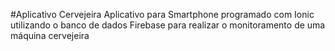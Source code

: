 #Aplicativo Cervejeira
Aplicativo para Smartphone programado com Ionic utilizando o banco de dados Firebase para realizar o monitoramento de uma máquina cervejeira
